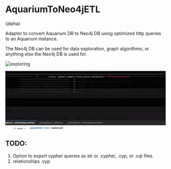 # AquariumToNeo4jETL

(alpha)

Adapter to convert Aquarium DB to Neo4j DB using optimized http queries to an Aquarium instance.

The Neo4j DB can be used for data exploration, graph algorithms, or anything else the Neo4j DB is used for.

![exploring](/static/explore.gif)

![cli](/static/cli.gif)

## TODO:

1. Option to export cypher queries as str or .cypher, .cyp, or .cql files.
1. relationships .cyp
